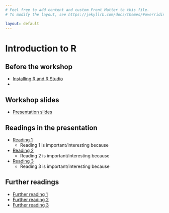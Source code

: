 ```yaml
---
# Feel free to add content and custom Front Matter to this file.
# To modify the layout, see https://jekyllrb.com/docs/themes/#overriding-theme-defaults

layout: default
---
```


# Introduction to R

## Before the workshop

*   [Installing R and R Studio]()
*   

## Workshop slides

*   [Presentation slides]()

## Readings in the presentation

*   [Reading 1]()
    * Reading 1 is important/interesting because
*   [Reading 2]()
    * Reading 2 is important/interesting because
*   [Reading 3]()
    * Reading 3 is important/interesting because

##  Further readings

*   [Further reading 1]()
*   [Further reading 2]()
*   [Further reading 3]()
